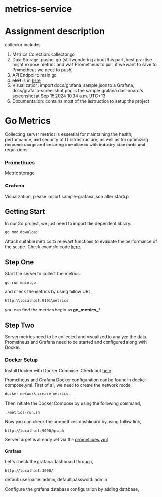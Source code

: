 # metrics-service

# Assignment description
collector includes 
1. Metrics Collection: collector.go
2. Data Storage: pusher.go (still wondering about this part, best practise might expose metrics and wait Prometheus to pull, if we want to save to Prometheus we need to push)
3. API Endpoint: main.go 
4. ~~alert~~ is in [here](https://github.com/charlesgong/alert-service) 
5. Visualization: import docs/grafana_sample.json to a Grafana, docs/grafana-screenshot.png is the sample grafana dashboard's screenshot at Sep 15 2024 10:34 a.m. UTC+13
6. Documentation: contains most of the instruction to setup the project



# Go Metrics

Collecting server metrics is essential for maintaining the health, performance, and security of IT infrastructure, as well as for optimizing resource usage and ensuring compliance with industry standards and regulations.
### Promethues

Metric storage

### Grafana

Visualization, please import sample-grafana.json after startup

## Getting Start
In our Go project, we just need to import the dependent library.

```go mod download```

Attach suitable metrics to relevant functions to evaluate the performance of the scope. Check example code [here](./main.go).

## Step One

Start the server to collect the metrics.

```go run main.go```

and check the metrics by using follow URL,

```http:\\localhost:9101\metrics```

you can find the metrics begin as **go_metrics_***

## Step Two

Server metrics need to be collected and visualized to analyze the data. Prometheus and Grafana need to be started and configured along with Docker.

### Docker Setup

Install Docker with Docker Compose. Check out [here](https://docs.docker.com/engine/install/)

Prometheus and Grafana Docker configuration can be found in docker-compose.yml. First of all, we need to create the network mode,

```bash 
docker network create metrics
```

Then initiate the Docker Compose by using the following command,

```bash
./metrics-run.sh
```


Now you can check the promethues dashboard by using follow link,

```http://localhost:9090/graph```

Server target is already set via the [promethues.yml](./collector/prometheus/prometheus.yml)

#### Grafana

Let's check the grafana dashboard through,

```http://localhost:3000/```

default username: admin, default password: admin

Configure the grafana database configuration by adding database,








